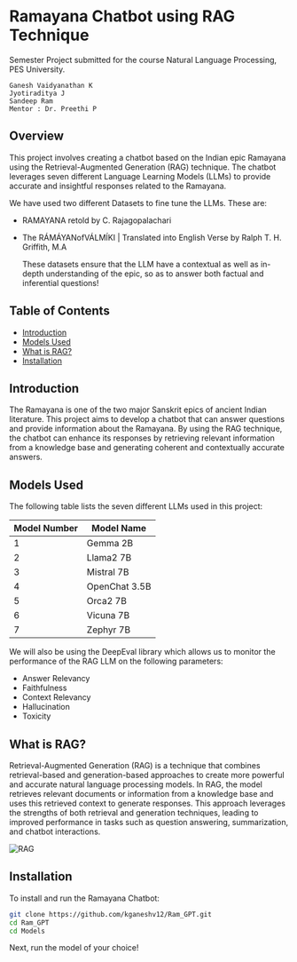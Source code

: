 # Ramayana Chatbot using RAG Technique

Semester Project submitted for the course Natural Language Processing, PES University.

```
Ganesh Vaidyanathan K
Jyotiraditya J
Sandeep Ram
Mentor : Dr. Preethi P
```

## Overview

This project involves creating a chatbot based on the Indian epic Ramayana using the Retrieval-Augmented Generation (RAG) technique. The chatbot leverages seven different Language Learning Models (LLMs) to provide accurate and insightful responses related to the Ramayana.

We have used two different Datasets to fine tune the LLMs. These are:
- RAMAYANA retold by C. Rajagopalachari
- The RÁMÁYANofVÁLMÍKI | Translated into English Verse by Ralph T. H. Griffith, M.A

  These datasets ensure that the LLM have a  contextual as well as in-depth understanding of the epic, so as to answer both factual and inferential questions!

  
## Table of Contents

- [Introduction](#introduction)
- [Models Used](#models-used)
- [What is RAG?](#what-is-rag)
- [Installation](#installation)

## Introduction

The Ramayana is one of the two major Sanskrit epics of ancient Indian literature. This project aims to develop a chatbot that can answer questions and provide information about the Ramayana. By using the RAG technique, the chatbot can enhance its responses by retrieving relevant information from a knowledge base and generating coherent and contextually accurate answers.

## Models Used

The following table lists the seven different LLMs used in this project:

| Model Number | Model Name                |
|--------------|----------------------------|
| 1            | Gemma 2B                    |
| 2            | Llama2 7B                      |
| 3            | Mistral 7B                 |
| 4            | OpenChat 3.5B                     |
| 5            | Orca2 7B                 |
| 6            | Vicuna 7B                  |
| 7            | Zephyr 7B                |

We will also be using the DeepEval library which allows us to monitor the performance of the RAG LLM on the following parameters:
- Answer Relevancy
- Faithfulness
- Context Relevancy
- Hallucination
- Toxicity

## What is RAG?

Retrieval-Augmented Generation (RAG) is a technique that combines retrieval-based and generation-based approaches to create more powerful and accurate natural language processing models. In RAG, the model retrieves relevant documents or information from a knowledge base and uses this retrieved context to generate responses. This approach leverages the strengths of both retrieval and generation techniques, leading to improved performance in tasks such as question answering, summarization, and chatbot interactions.


![RAG](https://global-uploads.webflow.com/63f3993d10c2a062a4c9f13c/64593ba041a4ff8dfef73f30_1*LYApKuxzzmvFECqwYk61wg.png)


## Installation

To install and run the Ramayana Chatbot:

   ```bash
   git clone https://github.com/kganeshv12/Ram_GPT.git
   cd Ram_GPT
   cd Models
   ```
Next, run the model of your choice!


